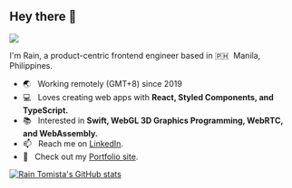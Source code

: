 ## Hey there 👋
![](https://komarev.com/ghpvc/?username=raintomista&style=flat-square)

I'm Rain, a product-centric frontend engineer based in 🇵🇭 &nbsp;Manila, Philippines.
- 🌏 &nbsp; Working remotely (GMT+8) since 2019
- 💻 &nbsp; Loves creating web apps with **React, Styled Components, and TypeScript.**
- 📚 &nbsp; Interested in **Swift, WebGL 3D Graphics Programming, WebRTC, and WebAssembly.**
- 📫 &nbsp; Reach me on [LinkedIn](https://www.linkedin.com/in/raintomista).
- 📣 &nbsp; Check out my [Portfolio site](http://raintomista.github.io/).

[![Rain Tomista's GitHub stats](https://github-readme-stats.vercel.app/api?username=raintomista&count_private=true&show_icons=true&hide_title=true)](https://github.com/anuraghazra/github-readme-stats)

<!--
**raintomista/raintomista** is a ✨ _special_ ✨ repository because its `README.md` (this file) appears on your GitHub profile.

Here are some ideas to get you started:

- 🔭 I’m currently working on ...
- 🌱 I’m currently learning ...
- 👯 I’m looking to collaborate on ...
- 🤔 I’m looking for help with ...
- 💬 Ask me about ...
- 📫 How to reach me: ...
- 😄 Pronouns: ...
- ⚡ Fun fact: ...
-->
